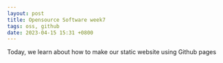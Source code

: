 ```yaml
---
layout: post
title: Opensource Software week7
tags: oss, github
date: 2023-04-15 15:31 +0800
---
```


Today, we learn about how to make our static website using Github pages
